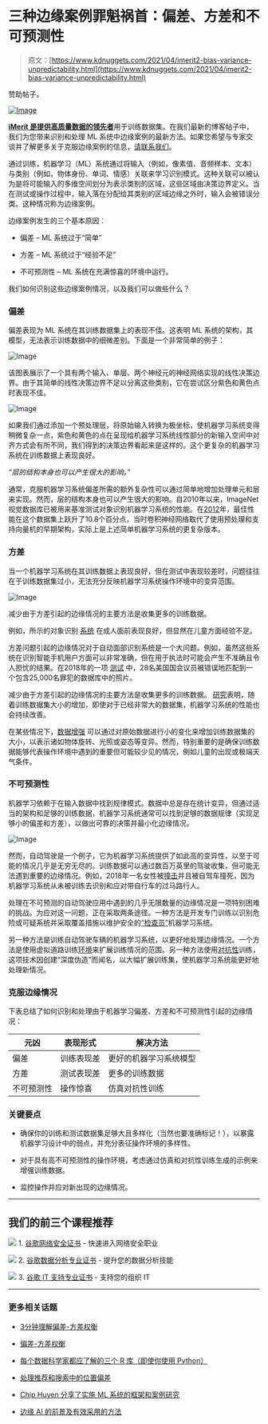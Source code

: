 # 三种边缘案例罪魁祸首：偏差、方差和不可预测性

> 原文：[https://www.kdnuggets.com/2021/04/imerit2-bias-variance-unpredictability.html](https://www.kdnuggets.com/2021/04/imerit2-bias-variance-unpredictability.html)

赞助帖子。

[![Image](../Images/96634a8676754809b55bcf6130b527eb.png)](https://go.imerit.net/annotation-services?latest_sfdc_campaign=7011Y000002WKAb&latest_sfdc_campaign_status=Responded&utm_campaign=edgecases&utm_medium=blogpost&utm_source=kdnuggets&utm_content=image)

[**iMerit 是提供高质量数据的领先者**](https://go.imerit.net/annotation-services?latest_sfdc_campaign=7011Y000002WKAb&latest_sfdc_campaign_status=Responded&utm_campaign=edgecases&utm_medium=blogpost&utm_source=kdnuggets&utm_content=toplink)用于训练数据集。在我们最新的博客帖子中，我们为您带来识别和处理 ML 系统中边缘案例的最新方法。如果您希望与专家交谈并了解更多关于克服边缘案例的信息，[请联系我们](https://go.imerit.net/annotation-services?latest_sfdc_campaign=7011Y000002WKAb&latest_sfdc_campaign_status=Responded&utm_campaign=edgecases&utm_medium=blogpost&utm_source=kdnuggets&utm_content=toplink)。

通过训练，机器学习（ML）系统通过将输入（例如，像素值、音频样本、文本）与类别（例如，物体身份、单词、情感）关联来学习识别模式。这种关联可以被认为是将可能输入的多维空间划分为表示类别的区域，这些区域由决策边界定义。当在测试或操作过程中，输入落在分配给其类别的区域边缘之外时，输入会被错误分类。这种情况称为边缘案例。

边缘案例发生的三个基本原因：

+   偏差 – ML 系统过于“简单”

+   方差 – ML 系统过于“经验不足”

+   不可预测性 – ML 系统在充满惊喜的环境中运行。

我们如何识别这些边缘案例情况，以及我们可以做些什么？

### **偏差**

偏差表现为 ML 系统在其训练数据集上的表现不佳。这表明 ML 系统的架构，其模型，无法表示训练数据中的细微差别。下面是一个非常简单的例子：

![Image](../Images/75898ebceb439191152f54e74b2cb89f.png)

该图表展示了一个具有两个输入、单层、两个神经元的神经网络实现的线性决策边界。由于其简单的线性决策边界不足以分离这些类别，它在尝试区分紫色和黄色点时表现不佳。

![Image](../Images/750fa3b408bfe8a04ce9f94c0f90a35c.png)

如果我们通过添加一个预处理层，将原始输入转换为极坐标，使机器学习系统变得稍微复杂一点，紫色和黄色的点在呈现给机器学习系统线性部分的新输入空间中对齐方式会有所不同，我们得到的决策边界看起来是这样的。这个更复杂的机器学习系统在训练数据上表现良好。

*“层的结构本身也可以产生很大的影响。”*

通常，克服机器学习系统偏差所需的额外复杂性可以通过简单地增加处理单元和层来实现。然而，层的结构本身也可以产生很大的影响。自2010年以来，ImageNet视觉数据库已被用来基准测试对象识别机器学习系统的性能。在[2012](https://en.wikipedia.org/wiki/ImageNet)年，最佳性能在这个数据集上跃升了10.8个百分点，当时卷积神经网络取代了使用预处理和支持向量机的早期架构，实际上是上述简单机器学习系统的更复杂版本。

### **方差**

当一个机器学习系统在其训练数据上表现良好，但在测试中表现较差时，问题往往在于训练数据集过小，无法充分反映机器学习系统操作环境中的变异范围。

![Image](../Images/d677cb46884bda82dda001e6f7d219d9.png)

减少由于方差引起的边缘情况的主要方法是收集更多的训练数据。

例如，所示的对象识别 [系统](https://users.ece.cmu.edu/~koopman/lectures/Koopman19_SSS_slides.pdf) 在成人面前表现良好，但显然在儿童方面经验不足。

方差问题引起的边缘情况对于自动面部识别系统是一个大问题。例如，虽然这些系统在识别智能手机用户方面可以非常准确，但在用于执法时可能会产生不准确且令人担忧的结果。在2018年的一项 [测试](https://www.nytimes.com/2018/07/26/technology/amazon-aclu-facial-recognition-congress.html) 中，28名美国国会议员被错误地匹配到一个包含25,000名罪犯的数据库中的照片。

减少由于方差引起的边缘情况的主要方法是收集更多的训练数据。 [研究](https://arxiv.org/abs/1707.02968)表明，随着训练数据集大小的增加，即使对于已经非常大的数据集，机器学习系统的性能也会持续改善。

在某些情况下，[数据增强](https://en.wikipedia.org/wiki/Data_augmentation) 可以通过对原始数据进行小的变化来增加训练数据集的大小，以表示诸如物体旋转、光照或姿态等变异。然而，特别重要的是确保训练数据能够代表操作环境中遇到的重要但可能较少见的情况，例如儿童的出现或极端天气条件。

### **不可预测性**

机器学习依赖于在输入数据中找到规律模式。数据中总是存在统计变异，但通过适当的架构和足够的训练数据，机器学习系统通常可以找到足够的数据规律（实现足够小的偏差和方差），以做出可靠的决策并最小化边缘情况。

![Image](../Images/3816de10971d10734b104e810249f50b.png)

然而，自动驾驶是一个例子，它为机器学习系统提供了如此高的变异性，以至于可能的情况几乎是无穷无尽的。训练数据可以通过数百万英里的驾驶收集，但可能无法遇到重要的边缘情况。例如，2018年一名女性被[撞击](https://www.nbcnews.com/tech/tech-news/self-driving-uber-car-hit-killed-woman-did-not-recognize-n1079281)并且被自驾车撞死，因为机器学习系统从未被训练去识别和应对带自行车的过马路行人。

处理在不可预测的自动驾驶应用中遇到的几乎无限数量的边缘情况是一项特别困难的挑战。为应对这一问题，正在采取两条途径。一种方法是开发专门训练以识别危险或可疑系统并采取覆盖措施以维护安全的[“检查员”](https://users.ece.cmu.edu/~koopman/lectures/Koopman19_SSS_slides.pdf)机器学习系统。

另一种方法是训练自动驾驶车辆的机器学习系统，以更好地处理边缘情况。一个方法是使用虚拟道路训练[环境](https://www.cognata.com/edge-cases-predicting-the-unpredictable/)来扩展训练情况的范围。另一种方法使用[对抗性](https://techhq.com/2020/07/how-deepfake-tech-is-speeding-up-autonomous-vehicle-development/)训练，这项技术因创建“深度伪造”而闻名，以大幅扩展训练集，使机器学习系统能更好地处理新情况。

### **克服边缘情况**

下表总结了如何识别和处理由于机器学习偏差、方差和不可预测性引起的边缘情况：

| 元凶 | 表现形式 | 解决方法 |
| --- | --- | --- |
| 偏差 | 训练表现差 | 更好的机器学习系统模型 |
| 方差 | 测试表现差 | 更多的训练数据 |
| 不可预测性 | 操作惊喜 | 仿真对抗性训练 |

### **关键要点**

+   确保你的训练和测试数据集足够大且多样化（当然也要准确标记！），以暴露机器学习设计中的弱点，并充分表征操作环境的多样性。

+   对于具有高不可预测性的操作环境，考虑通过仿真和对抗性训练生成的示例来增强训练数据。

+   监控操作并应对新出现的边缘情况。

* * *

## 我们的前三个课程推荐

![](../Images/0244c01ba9267c002ef39d4907e0b8fb.png) 1\. [谷歌网络安全证书](https://www.kdnuggets.com/google-cybersecurity) - 快速进入网络安全职业

![](../Images/e225c49c3c91745821c8c0368bf04711.png) 2\. [谷歌数据分析专业证书](https://www.kdnuggets.com/google-data-analytics) - 提升您的数据分析技能

![](../Images/0244c01ba9267c002ef39d4907e0b8fb.png) 3\. [谷歌 IT 支持专业证书](https://www.kdnuggets.com/google-itsupport) - 支持您的组织 IT

* * *

### 更多相关话题

+   [3分钟理解偏差-方差权衡](https://www.kdnuggets.com/2020/09/understanding-bias-variance-trade-off-3-minutes.html)

+   [偏差-方差权衡](https://www.kdnuggets.com/2022/08/biasvariance-tradeoff.html)

+   [每个数据科学家都应了解的三个 R 库（即使你使用 Python）](https://www.kdnuggets.com/2021/12/three-r-libraries-every-data-scientist-know-even-python.html)

+   [处理推荐和搜索中的位置偏差](https://www.kdnuggets.com/2023/03/dealing-position-bias-recommendations-search.html)

+   [Chip Huyen 分享了实施 ML 系统的框架和案例研究](https://www.kdnuggets.com/2023/02/sphere-chip-huyen-shares-frameworks-case-studies-implementing-ml-systems.html)

+   [边缘 AI 的前景及有效采用的方法](https://www.kdnuggets.com/the-promise-of-edge-ai-and-approaches-for-effective-adoption)
